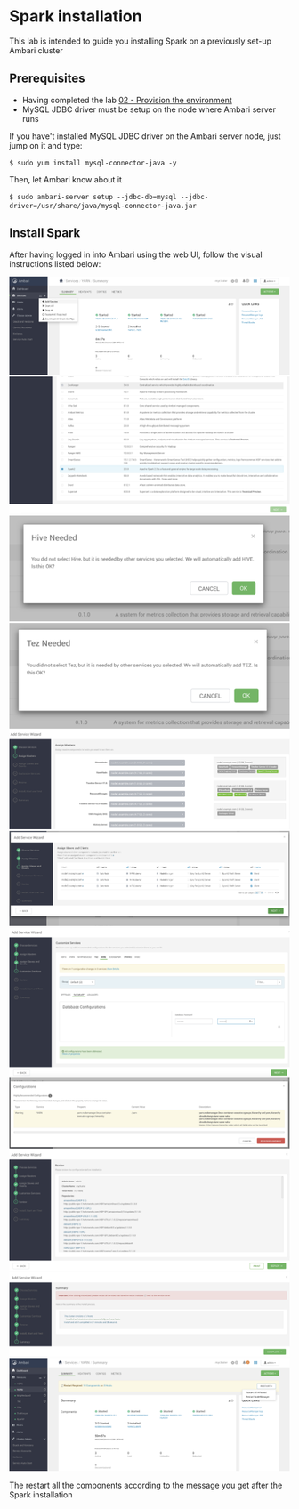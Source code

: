 # Spark installation

This lab is intended to guide you installing Spark on a previously set-up Ambari cluster

## Prerequisites

- Having completed the lab [02 - Provision the environment](../02-Provision_the_environment/README.md)
- MySQL JDBC driver must be setup on the node where Ambari server runs

If you have't installed MySQL JDBC driver on the Ambari server node, just jump on it and type:

```
$ sudo yum install mysql-connector-java -y
```

Then, let Ambari know about it 

```
$ sudo ambari-server setup --jdbc-db=mysql --jdbc-driver=/usr/share/java/mysql-connector-java.jar
```


## Install Spark

After having logged in into Ambari using the web UI, follow the visual instructions listed below:

![](./img/1.png)
![](./img/2.png)
![](./img/3.png)
![](./img/4.png)
![](./img/5.png)
![](./img/6.png)
![](./img/7.png)
![](./img/8.png)
![](./img/9.png)
![](./img/10.png)
![](./img/11.png)

The restart all the components according to the message you get after the Spark installation